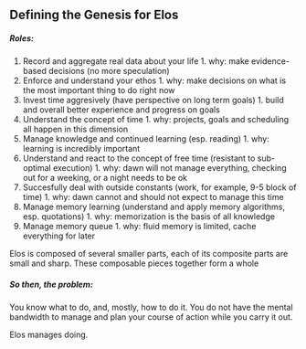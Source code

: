 Defining the Genesis for Elos
-----------------------------

##### Roles:
  1. Record and aggregate real data about your life
    1. why: make evidence-based decisions (no more speculation)
  2. Enforce and understand your ethos
    1. why: make decisions on what is the most important thing to do right now
  3. Invest time aggresively (have perspective on long term goals)
    1. build and overall better experience and progress on goals
  4. Understand the concept of time
    1. why: projects, goals and scheduling all happen in this dimension
  5. Manage knowledge and continued learning (esp. reading)
    1. why: learning is incredibly important
  6. Understand and react to the concept of free time (resistant to sub-optimal execution)
    1. why: dawn will not manage everything, checking out for a weeking, or a night needs to be ok
  7. Succesfully deal with outside constants (work, for example, 9-5 block of time)
    1. why: dawn cannot and should not expect to manage this time
  8. Manage memory learning (understand and apply memory algorithms, esp. quotations)
    1. why: memorization is the basis of all knowledge
  9. Manage memory queue
    1. why: fluid memory is limited, cache everything for later

Elos is composed of several smaller parts, each of its composite parts are small and sharp. These composable pieces together form a whole

##### So then, the problem:

You know what to do, and, mostly, how to do it.
You do not have the mental bandwidth to manage and plan your course of action while you carry it out.

Elos manages doing.

